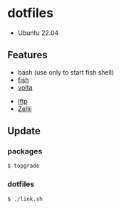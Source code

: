 # dotfiles 

- Ubuntu 22.04

## Features

- bash (use only to start fish shell)
- [fish](https://github.com/fish-shell/fish-shell)
- [volta](https://github.com/volta-cli/volta)
<!-- - [neovim](https://github.com/neovim/neovim)  -->
- [lftp](https://packages.ubuntu.com/jammy/lftp)
- [Zellij](https://github.com/zellij-org/zellij)

## Update

### packages

```sh
$ topgrade
```

### dotfiles

```sh
$ ./link.sh
```
